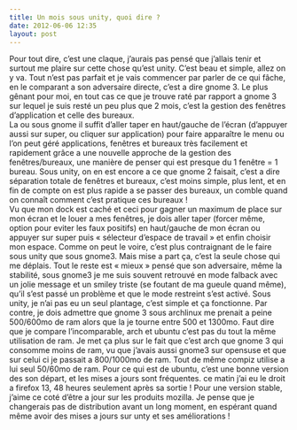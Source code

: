 ```yaml
---
title: Un mois sous unity, quoi dire ?
date: 2012-06-06 12:35
layout: post
---
```


<div class="main">

<div class="texte surlignable">

Pour tout dire, c’est une claque, j’aurais pas pensé que j’allais tenir
et surtout me plaire sur cette chose qu’est unity. C’est beau et simple,
allez on y va. Tout n’est pas parfait et je vais commencer par parler de
ce qui fâche, en le comparant a son adversaire directe, c’est a dire
gnome 3. Le plus gênant pour moi, en tout cas ce que je trouve raté par
rapport a gnome 3 sur lequel je suis resté un peu plus que 2 mois, c’est
la gestion des fenêtres d’application et celle des bureaux.  
La ou sous gnome il suffit d’aller taper en haut/gauche de l’écran
(d’appuyer aussi sur super, ou cliquer sur application) pour faire
apparaître le menu ou l’on peut géré applications, fenêtres et bureaux
très facilement et rapidement grâce a une nouvelle approche de la
gestion des fenêtres/bureaux, une manière de penser qui est presque du 1
fenêtre = 1 bureau. Sous unity, on en est encore a ce que gnome 2
faisait, c’est a dire séparation totale de fenêtres et bureaux, c’est
moins simple, plus lent, et en fin de compte on est plus rapide a se
passer des bureaux, un comble quand on connaît comment c’est pratique
ces bureaux !  
Vu que mon dock est caché et ceci pour gagner un maximum de place sur
mon écran et le louer a mes fenêtres, je dois aller taper (forcer même,
option pour eviter les faux positifs) en haut/gauche de mon écran ou
appuyer sur super puis « sélecteur d’espace de travail » et enfin
choisir mon espace. Comme on peut le voire, c’est plus contraignant de
le faire sous unity que sous gnome3. Mais mise a part ça, c’est la seule
chose qui me déplais. Tout le reste est « mieux » pensé que son
adversaire, même la stabilité, sous gnome3 je me suis souvent retrouvé
en mode falback avec un jolie message et un smiley triste (se foutant de
ma gueule quand même), qu’il s’est passé un problème et que le mode
restreint s’est activé. Sous unity, je n’ai pas eu un seul plantage,
c’est simple et ça fonctionne. Par contre, je dois admettre que gnome 3
sous archlinux me prenait a peine 500/600mo de ram alors que la je
tourne entre 500 et 1300mo. Faut dire que je compare l’incomparable,
arch et ubuntu c’est pas du tout la même utilisation de ram. Je met ça
plus sur le fait que c’est arch que gnome 3 qui consomme moins de ram,
vu que j’avais aussi gnome3 sur opensuse et que sur celui ci je passait
a 800/1000mo de ram. Tout de même compiz utilise a lui seul 50/60mo de
ram. Pour ce qui est de ubuntu, c’est une bonne version des son départ,
et les mises a jours sont fréquentes. ce matin j’ai eu le droit a
firefox 13, 48 heures seulement après sa sortie ! Pour une version
stable, j’aime ce coté d’être a jour sur les produits mozilla. Je pense
que je changerais pas de distribution avant un long moment, en espérant
quand même avoir des mises a jours sur unty et ses améliorations !

</div>

</div>
